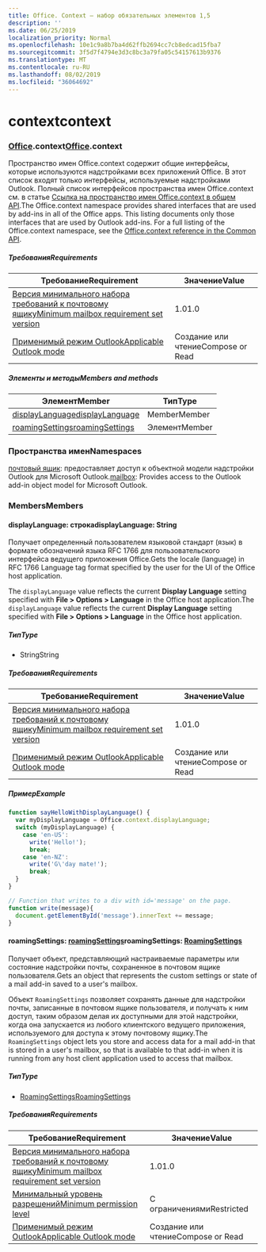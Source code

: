 ```yaml
---
title: Office. Context — набор обязательных элементов 1,5
description: ''
ms.date: 06/25/2019
localization_priority: Normal
ms.openlocfilehash: 10e1c9a8b7ba4d62ffb2694cc7cb8edcad15fba7
ms.sourcegitcommit: 3f5d7f4794e3d3c8bc3a79fa05c54157613b9376
ms.translationtype: MT
ms.contentlocale: ru-RU
ms.lasthandoff: 08/02/2019
ms.locfileid: "36064692"
---
```

# <a name="context"></a><span data-ttu-id="2f1bf-102">context</span><span class="sxs-lookup"><span data-stu-id="2f1bf-102">context</span></span>

### <a name="officeofficemdcontext"></a><span data-ttu-id="2f1bf-103">[Office](Office.md).context</span><span class="sxs-lookup"><span data-stu-id="2f1bf-103">[Office](Office.md).context</span></span>

<span data-ttu-id="2f1bf-p101">Пространство имен Office.context содержит общие интерфейсы, которые используются надстройками всех приложений Office. В этот список входят только интерфейсы, используемые надстройками Outlook. Полный список интерфейсов пространства имен Office.context см. в статье [Ссылка на пространство имен Office.context в общем API](/javascript/api/office/office.context).</span><span class="sxs-lookup"><span data-stu-id="2f1bf-p101">The Office.context namespace provides shared interfaces that are used by add-ins in all of the Office apps. This listing documents only those interfaces that are used by Outlook add-ins. For a full listing of the Office.context namespace, see the [Office.context reference in the Common API](/javascript/api/office/office.context).</span></span>

##### <a name="requirements"></a><span data-ttu-id="2f1bf-106">Требования</span><span class="sxs-lookup"><span data-stu-id="2f1bf-106">Requirements</span></span>

|<span data-ttu-id="2f1bf-107">Требование</span><span class="sxs-lookup"><span data-stu-id="2f1bf-107">Requirement</span></span>| <span data-ttu-id="2f1bf-108">Значение</span><span class="sxs-lookup"><span data-stu-id="2f1bf-108">Value</span></span>|
|---|---|
|[<span data-ttu-id="2f1bf-109">Версия минимального набора требований к почтовому ящику</span><span class="sxs-lookup"><span data-stu-id="2f1bf-109">Minimum mailbox requirement set version</span></span>](/office/dev/add-ins/reference/requirement-sets/outlook-api-requirement-sets)| <span data-ttu-id="2f1bf-110">1.0</span><span class="sxs-lookup"><span data-stu-id="2f1bf-110">1.0</span></span>|
|[<span data-ttu-id="2f1bf-111">Применимый режим Outlook</span><span class="sxs-lookup"><span data-stu-id="2f1bf-111">Applicable Outlook mode</span></span>](/outlook/add-ins/#extension-points)| <span data-ttu-id="2f1bf-112">Создание или чтение</span><span class="sxs-lookup"><span data-stu-id="2f1bf-112">Compose or Read</span></span>|

##### <a name="members-and-methods"></a><span data-ttu-id="2f1bf-113">Элементы и методы</span><span class="sxs-lookup"><span data-stu-id="2f1bf-113">Members and methods</span></span>

| <span data-ttu-id="2f1bf-114">Элемент</span><span class="sxs-lookup"><span data-stu-id="2f1bf-114">Member</span></span> | <span data-ttu-id="2f1bf-115">Тип</span><span class="sxs-lookup"><span data-stu-id="2f1bf-115">Type</span></span> |
|--------|------|
| [<span data-ttu-id="2f1bf-116">displayLanguage</span><span class="sxs-lookup"><span data-stu-id="2f1bf-116">displayLanguage</span></span>](#displaylanguage-string) | <span data-ttu-id="2f1bf-117">Member</span><span class="sxs-lookup"><span data-stu-id="2f1bf-117">Member</span></span> |
| [<span data-ttu-id="2f1bf-118">roamingSettings</span><span class="sxs-lookup"><span data-stu-id="2f1bf-118">roamingSettings</span></span>](#roamingsettings-roamingsettings) | <span data-ttu-id="2f1bf-119">Элемент</span><span class="sxs-lookup"><span data-stu-id="2f1bf-119">Member</span></span> |

### <a name="namespaces"></a><span data-ttu-id="2f1bf-120">Пространства имен</span><span class="sxs-lookup"><span data-stu-id="2f1bf-120">Namespaces</span></span>

<span data-ttu-id="2f1bf-121">[почтовый ящик](office.context.mailbox.md): предоставляет доступ к объектной модели надстройки Outlook для Microsoft Outlook.</span><span class="sxs-lookup"><span data-stu-id="2f1bf-121">[mailbox](office.context.mailbox.md): Provides access to the Outlook add-in object model for Microsoft Outlook.</span></span>

### <a name="members"></a><span data-ttu-id="2f1bf-122">Members</span><span class="sxs-lookup"><span data-stu-id="2f1bf-122">Members</span></span>

#### <a name="displaylanguage-string"></a><span data-ttu-id="2f1bf-123">displayLanguage: строка</span><span class="sxs-lookup"><span data-stu-id="2f1bf-123">displayLanguage: String</span></span>

<span data-ttu-id="2f1bf-124">Получает определенный пользователем языковой стандарт (язык) в формате обозначений языка RFC 1766 для пользовательского интерфейса ведущего приложения Office.</span><span class="sxs-lookup"><span data-stu-id="2f1bf-124">Gets the locale (language) in RFC 1766 Language tag format specified by the user for the UI of the Office host application.</span></span>

<span data-ttu-id="2f1bf-125">The `displayLanguage` value reflects the current **Display Language** setting specified with **File > Options > Language** in the Office host application.</span><span class="sxs-lookup"><span data-stu-id="2f1bf-125">The `displayLanguage` value reflects the current **Display Language** setting specified with **File > Options > Language** in the Office host application.</span></span>

##### <a name="type"></a><span data-ttu-id="2f1bf-126">Тип</span><span class="sxs-lookup"><span data-stu-id="2f1bf-126">Type</span></span>

*   <span data-ttu-id="2f1bf-127">String</span><span class="sxs-lookup"><span data-stu-id="2f1bf-127">String</span></span>

##### <a name="requirements"></a><span data-ttu-id="2f1bf-128">Требования</span><span class="sxs-lookup"><span data-stu-id="2f1bf-128">Requirements</span></span>

|<span data-ttu-id="2f1bf-129">Требование</span><span class="sxs-lookup"><span data-stu-id="2f1bf-129">Requirement</span></span>| <span data-ttu-id="2f1bf-130">Значение</span><span class="sxs-lookup"><span data-stu-id="2f1bf-130">Value</span></span>|
|---|---|
|[<span data-ttu-id="2f1bf-131">Версия минимального набора требований к почтовому ящику</span><span class="sxs-lookup"><span data-stu-id="2f1bf-131">Minimum mailbox requirement set version</span></span>](/office/dev/add-ins/reference/requirement-sets/outlook-api-requirement-sets)| <span data-ttu-id="2f1bf-132">1.0</span><span class="sxs-lookup"><span data-stu-id="2f1bf-132">1.0</span></span>|
|[<span data-ttu-id="2f1bf-133">Применимый режим Outlook</span><span class="sxs-lookup"><span data-stu-id="2f1bf-133">Applicable Outlook mode</span></span>](/outlook/add-ins/#extension-points)| <span data-ttu-id="2f1bf-134">Создание или чтение</span><span class="sxs-lookup"><span data-stu-id="2f1bf-134">Compose or Read</span></span>|

##### <a name="example"></a><span data-ttu-id="2f1bf-135">Пример</span><span class="sxs-lookup"><span data-stu-id="2f1bf-135">Example</span></span>

```javascript
function sayHelloWithDisplayLanguage() {
  var myDisplayLanguage = Office.context.displayLanguage;
  switch (myDisplayLanguage) {
    case 'en-US':
      write('Hello!');
      break;
    case 'en-NZ':
      write('G\'day mate!');
      break;
  }
}

// Function that writes to a div with id='message' on the page.
function write(message){
  document.getElementById('message').innerText += message;
}
```

#### <a name="roamingsettings-roamingsettingsjavascriptapioutlookofficeroamingsettingsviewoutlook-js-15"></a><span data-ttu-id="2f1bf-136">roamingSettings: [roamingSettings](/javascript/api/outlook/office.RoamingSettings?view=outlook-js-1.5)</span><span class="sxs-lookup"><span data-stu-id="2f1bf-136">roamingSettings: [RoamingSettings](/javascript/api/outlook/office.RoamingSettings?view=outlook-js-1.5)</span></span>

<span data-ttu-id="2f1bf-137">Получает объект, представляющий настраиваемые параметры или состояние надстройки почты, сохраненное в почтовом ящике пользователя.</span><span class="sxs-lookup"><span data-stu-id="2f1bf-137">Gets an object that represents the custom settings or state of a mail add-in saved to a user's mailbox.</span></span>

<span data-ttu-id="2f1bf-138">Объект `RoamingSettings` позволяет сохранять данные для надстройки почты, записанные в почтовом ящике пользователя, и получать к ним доступ, таким образом делая их доступными для этой надстройки, когда она запускается из любого клиентского ведущего приложения, используемого для доступа к этому почтовому ящику.</span><span class="sxs-lookup"><span data-stu-id="2f1bf-138">The `RoamingSettings` object lets you store and access data for a mail add-in that is stored in a user's mailbox, so that is available to that add-in when it is running from any host client application used to access that mailbox.</span></span>

##### <a name="type"></a><span data-ttu-id="2f1bf-139">Тип</span><span class="sxs-lookup"><span data-stu-id="2f1bf-139">Type</span></span>

*   [<span data-ttu-id="2f1bf-140">RoamingSettings</span><span class="sxs-lookup"><span data-stu-id="2f1bf-140">RoamingSettings</span></span>](/javascript/api/outlook/office.RoamingSettings?view=outlook-js-1.5)

##### <a name="requirements"></a><span data-ttu-id="2f1bf-141">Требования</span><span class="sxs-lookup"><span data-stu-id="2f1bf-141">Requirements</span></span>

|<span data-ttu-id="2f1bf-142">Требование</span><span class="sxs-lookup"><span data-stu-id="2f1bf-142">Requirement</span></span>| <span data-ttu-id="2f1bf-143">Значение</span><span class="sxs-lookup"><span data-stu-id="2f1bf-143">Value</span></span>|
|---|---|
|[<span data-ttu-id="2f1bf-144">Версия минимального набора требований к почтовому ящику</span><span class="sxs-lookup"><span data-stu-id="2f1bf-144">Minimum mailbox requirement set version</span></span>](/office/dev/add-ins/reference/requirement-sets/outlook-api-requirement-sets)| <span data-ttu-id="2f1bf-145">1.0</span><span class="sxs-lookup"><span data-stu-id="2f1bf-145">1.0</span></span>|
|[<span data-ttu-id="2f1bf-146">Минимальный уровень разрешений</span><span class="sxs-lookup"><span data-stu-id="2f1bf-146">Minimum permission level</span></span>](/outlook/add-ins/understanding-outlook-add-in-permissions)| <span data-ttu-id="2f1bf-147">С ограничениями</span><span class="sxs-lookup"><span data-stu-id="2f1bf-147">Restricted</span></span>|
|[<span data-ttu-id="2f1bf-148">Применимый режим Outlook</span><span class="sxs-lookup"><span data-stu-id="2f1bf-148">Applicable Outlook mode</span></span>](/outlook/add-ins/#extension-points)| <span data-ttu-id="2f1bf-149">Создание или чтение</span><span class="sxs-lookup"><span data-stu-id="2f1bf-149">Compose or Read</span></span>|
